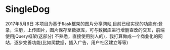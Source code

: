 # SingleDog
2017年5月6日
本项目为基于flask框架的图片分享网站,目前已经实现的功能有:登录，注册，上传图片，图片保存至数据库，可与数据库进行增删查改的交互，前端使用jQuery框架(这部分)
不熟悉，直接使用别人的)，我打算做成一个商业化的网站，逐步完善功能(比如爬数据，插入广告，用户社区建立等等)  
 
